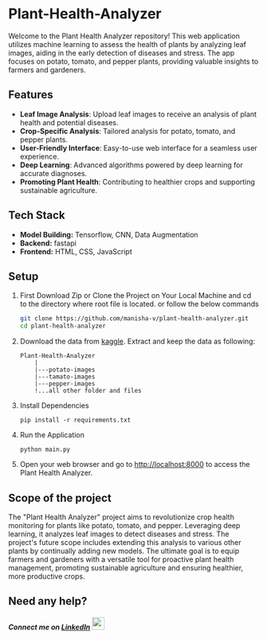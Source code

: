 # Plant-Health-Analyzer
 Welcome to the Plant Health Analyzer repository! This web application utilizes machine learning to assess the health of plants by analyzing leaf images, aiding in the early detection of diseases and stress. The app focuses on potato, tomato, and pepper plants, providing valuable insights to farmers and gardeners.

## Features

- **Leaf Image Analysis**: Upload leaf images to receive an analysis of plant health and potential diseases.
- **Crop-Specific Analysis**: Tailored analysis for potato, tomato, and pepper plants.
- **User-Friendly Interface**: Easy-to-use web interface for a seamless user experience.
- **Deep Learning**: Advanced algorithms powered by deep learning for accurate diagnoses.
- **Promoting Plant Health**: Contributing to healthier crops and supporting sustainable agriculture.

## Tech Stack

- **Model Building:** Tensorflow, CNN, Data Augmentation
- **Backend:** fastapi
- **Frontend:** HTML, CSS, JavaScript

 ## Setup 
 1. First Download Zip or Clone the Project on Your Local Machine and cd to the directory where root file is located. or follow the below commands
    
    ```bash
    git clone https://github.com/manisha-v/plant-health-analyzer.git
    cd plant-health-analyzer
    ```

2. Download the data from [kaggle](https://www.kaggle.com/arjuntejaswi/plant-village).
   Extract and keep the data as following:
   ```
   Plant-Health-Analyzer
       |
       |---potato-images
       |---tamato-images
       |---pepper-images
       !...all other folder and files
   ```

4. Install Dependencies
   
   ```
   pip install -r requirements.txt
   ```

5. Run the Application

   ```
   python main.py
   ```
3. Open your web browser and go to [http://localhost:8000](http://localhost:8000) to access the Plant Health Analyzer.


## Scope of the project 

The "Plant Health Analyzer" project aims to revolutionize crop health monitoring for plants like potato, tomato, and pepper. Leveraging deep learning, it analyzes leaf images to detect diseases and stress. The project's future scope includes extending this analysis to various other plants by continually adding new models. The ultimate goal is to equip farmers and gardeners with a versatile tool for proactive plant health management, promoting sustainable agriculture and ensuring healthier, more productive crops.

## Need any help?
##### Connect me on [LinkedIn](https://www.linkedin.com/in/manisha-varshney-914646191/)  <img src="https://cdn.iconscout.com/icon/free/png-256/linkedin-162-498418.png" width="25"> 


 
